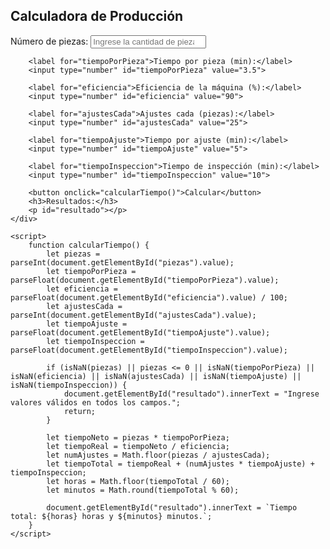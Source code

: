 </head>
<body>
    <div class="container">
        <h2>Calculadora de Producción</h2>
        <label for="piezas">Número de piezas:</label>
        <input type="number" id="piezas" placeholder="Ingrese la cantidad de piezas">
        
        <label for="tiempoPorPieza">Tiempo por pieza (min):</label>
        <input type="number" id="tiempoPorPieza" value="3.5">
        
        <label for="eficiencia">Eficiencia de la máquina (%):</label>
        <input type="number" id="eficiencia" value="90">
        
        <label for="ajustesCada">Ajustes cada (piezas):</label>
        <input type="number" id="ajustesCada" value="25">
        
        <label for="tiempoAjuste">Tiempo por ajuste (min):</label>
        <input type="number" id="tiempoAjuste" value="5">
        
        <label for="tiempoInspeccion">Tiempo de inspección (min):</label>
        <input type="number" id="tiempoInspeccion" value="10">
        
        <button onclick="calcularTiempo()">Calcular</button>
        <h3>Resultados:</h3>
        <p id="resultado"></p>
    </div>

    <script>
        function calcularTiempo() {
            let piezas = parseInt(document.getElementById("piezas").value);
            let tiempoPorPieza = parseFloat(document.getElementById("tiempoPorPieza").value);
            let eficiencia = parseFloat(document.getElementById("eficiencia").value) / 100;
            let ajustesCada = parseInt(document.getElementById("ajustesCada").value);
            let tiempoAjuste = parseFloat(document.getElementById("tiempoAjuste").value);
            let tiempoInspeccion = parseFloat(document.getElementById("tiempoInspeccion").value);
            
            if (isNaN(piezas) || piezas <= 0 || isNaN(tiempoPorPieza) || isNaN(eficiencia) || isNaN(ajustesCada) || isNaN(tiempoAjuste) || isNaN(tiempoInspeccion)) {
                document.getElementById("resultado").innerText = "Ingrese valores válidos en todos los campos.";
                return;
            }
            
            let tiempoNeto = piezas * tiempoPorPieza;
            let tiempoReal = tiempoNeto / eficiencia;
            let numAjustes = Math.floor(piezas / ajustesCada);
            let tiempoTotal = tiempoReal + (numAjustes * tiempoAjuste) + tiempoInspeccion;
            let horas = Math.floor(tiempoTotal / 60);
            let minutos = Math.round(tiempoTotal % 60);

            document.getElementById("resultado").innerText = `Tiempo total: ${horas} horas y ${minutos} minutos.`;
        }
    </script>
</body>
</html>
